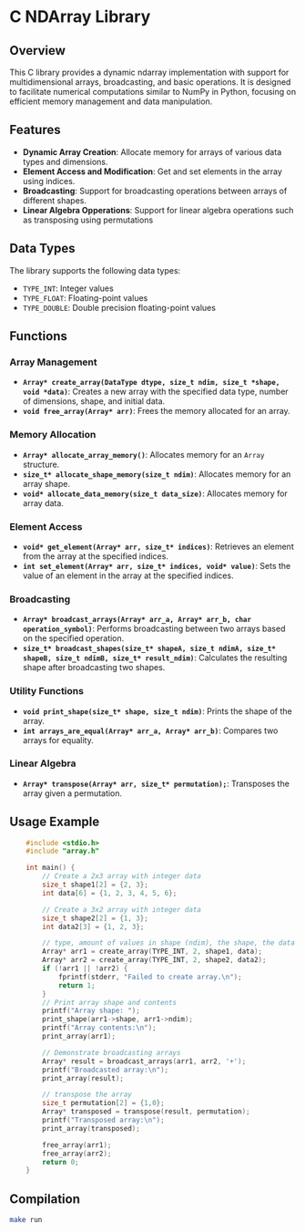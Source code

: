 # C NDArray Library

## Overview

This C library provides a dynamic ndarray implementation with support for multidimensional arrays, broadcasting, and basic operations. It is designed to facilitate numerical computations similar to NumPy in Python, focusing on efficient memory management and data manipulation.

## Features

- **Dynamic Array Creation**: Allocate memory for arrays of various data types and dimensions.
- **Element Access and Modification**: Get and set elements in the array using indices.
- **Broadcasting**: Support for broadcasting operations between arrays of different shapes.
- **Linear Algebra Opperations**: Support for linear algebra operations such as transposing using permutations

## Data Types

The library supports the following data types:

- `TYPE_INT`: Integer values
- `TYPE_FLOAT`: Floating-point values
- `TYPE_DOUBLE`: Double precision floating-point values

## Functions

### Array Management

- **`Array* create_array(DataType dtype, size_t ndim, size_t *shape, void *data)`**: Creates a new array with the specified data type, number of dimensions, shape, and initial data.
- **`void free_array(Array* arr)`**: Frees the memory allocated for an array.

### Memory Allocation

- **`Array* allocate_array_memory()`**: Allocates memory for an `Array` structure.
- **`size_t* allocate_shape_memory(size_t ndim)`**: Allocates memory for an array shape.
- **`void* allocate_data_memory(size_t data_size)`**: Allocates memory for array data.

### Element Access

- **`void* get_element(Array* arr, size_t* indices)`**: Retrieves an element from the array at the specified indices.
- **`int set_element(Array* arr, size_t* indices, void* value)`**: Sets the value of an element in the array at the specified indices.

### Broadcasting

- **`Array* broadcast_arrays(Array* arr_a, Array* arr_b, char operation_symbol)`**: Performs broadcasting between two arrays based on the specified operation.
- **`size_t* broadcast_shapes(size_t* shapeA, size_t ndimA, size_t* shapeB, size_t ndimB, size_t* result_ndim)`**: Calculates the resulting shape after broadcasting two shapes.

### Utility Functions

- **`void print_shape(size_t* shape, size_t ndim)`**: Prints the shape of the array.
- **`int arrays_are_equal(Array* arr_a, Array* arr_b)`**: Compares two arrays for equality.

### Linear Algebra
- **`Array* transpose(Array* arr, size_t* permutation);`**: Transposes the array given a permutation.

## Usage Example

```c
    #include <stdio.h>
    #include "array.h"

    int main() {
        // Create a 2x3 array with integer data
        size_t shape1[2] = {2, 3};
        int data[6] = {1, 2, 3, 4, 5, 6};

        // Create a 3x2 array with integer data
        size_t shape2[2] = {1, 3};
        int data2[3] = {1, 2, 3};

        // type, amount of values in shape (ndim), the shape, the data
        Array* arr1 = create_array(TYPE_INT, 2, shape1, data);
        Array* arr2 = create_array(TYPE_INT, 2, shape2, data2);
        if (!arr1 || !arr2) {
            fprintf(stderr, "Failed to create array.\n");
            return 1;
        }
        // Print array shape and contents
        printf("Array shape: ");
        print_shape(arr1->shape, arr1->ndim);
        printf("Array contents:\n");
        print_array(arr1);

        // Demonstrate broadcasting arrays
        Array* result = broadcast_arrays(arr1, arr2, '+');
        printf("Broadcasted array:\n");
        print_array(result);

        // transpose the array
        size_t permutation[2] = {1,0};
        Array* transposed = transpose(result, permutation);
        printf("Transposed array:\n");
        print_array(transposed);

        free_array(arr1);
        free_array(arr2);
        return 0;
    }
```

## Compilation

```bash
make run
```

